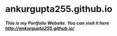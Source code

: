 # ankurgupta255.github.io

##### This is my Portfolio Website. You can visit it here http://ankurgupta255.github.io/
